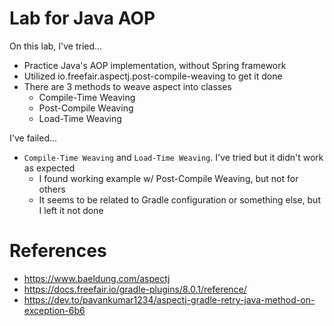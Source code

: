 # Lab for Java AOP
On this lab, I've tried...
- Practice Java's AOP implementation, without Spring framework
- Utilized io.freefair.aspectj.post-compile-weaving to get it done
- There are 3 methods to weave aspect into classes
  - Compile-Time Weaving
  - Post-Compile Weaving
  - Load-Time Weaving

I've failed...
- `Compile-Time Weaving` and `Load-Time Weaving`. I've tried but it didn't work as expected
  - I found working example w/ Post-Compile Weaving, but not for others
  - It seems to be related to Gradle configuration or something else, but I left it not done

# References
- https://www.baeldung.com/aspectj
- https://docs.freefair.io/gradle-plugins/8.0.1/reference/
- https://dev.to/pavankumar1234/aspectj-gradle-retry-java-method-on-exception-6b6
